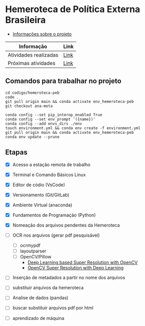 # Hemeroteca de Política Externa Brasileira


- [Informações sobre o projeto](https://apoio.labriunesp.org/docs/projetos/dados/hemeroteca-peb/intro)

|Informação | Link |
|-----------|------|
|Atividades realizadas| [Link](https://labriunesp.org/docs/projetos/dados/hemeroteca-peb/intro#atividades-realizadas)|
|Próximas atividades| [Link](https://labriunesp.org/docs/projetos/dados/hemeroteca-peb/intro#proximas-atividades)|



## Comandos para trabalhar no projeto

```
cd codigo/hemeroteca-peb
code .
git pull origin main && conda activate env_hemeroteca-peb
git checkout ana-mota
```

```
conda config --set pip_interop_enabled True
conda config --set env_prompt '({name})'
conda config --add envs_dirs ./env
touch environment.yml && conda env create -f environment.yml
git pull origin main && conda activate env_hemeroteca-peb
conda env update --prune
```

## Etapas

- [x] Acesso a estação remota de trabalho

- [x] Terminal e Comando Básicos Linux

- [x] Editor de códio (VsCode)

- [x] Versionamento (Git/GitLab)

- [x] Ambiente Virtual (anaconda)

- [x] Fundamentos de Programação (Python)

- [x] Nomeação dos arquivos pendentes da Hemeroteca

- [ ] OCR nos arquivos (gerar pdf pesquisável)
  - [ ] ocrmypdf
  - [ ] layoutparser
  - [ ] OpenCV/Pillow
    - [Deep Learning based Super Resolution with OpenCV](https://towardsdatascience.com/deep-learning-based-super-resolution-with-opencv-4fd736678066)
    - [OpenCV Super Resolution with Deep Learning](https://www.pyimagesearch.com/2020/11/09/opencv-super-resolution-with-deep-learning/)

- [ ] Inserção de metadados a partir no nome dos arquivos

- [ ] substituir arquivos da hemeroteca

- [ ] Analise de dados (pandas)

- [ ] buscar substituir arquivos pdf por html

- [ ] aprendizado de máquina

